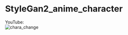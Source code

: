 # StyleGan2_anime_character  
YouTube:  
![chara_change](https://user-images.githubusercontent.com/37605471/108070504-f0fe9e80-70a7-11eb-8aa2-bd67c858bdbe.png)
